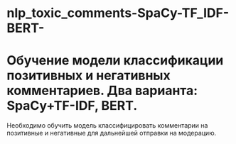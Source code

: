 # nlp_toxic_comments-SpaCy-TF_IDF-BERT-
# Обучение модели классификации позитивных и негативных комментариев. Два варианта: SpaCy+TF-IDF, BERT.
Необходимо обучить модель классифицировать комментарии на позитивные и негативные для дальнейшей отправки на модерацию.
